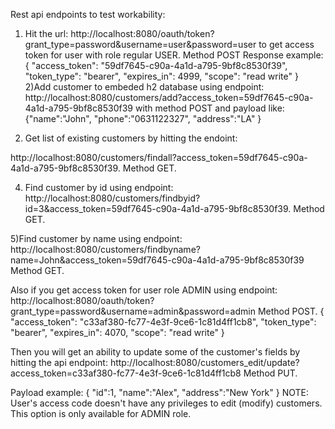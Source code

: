 Rest api endpoints to test workability:

1) Hit the url: http://localhost:8080/oauth/token?grant_type=password&username=user&password=user to get access token
for user with role regular USER. Method POST
Response example:
    {
       "access_token": "59df7645-c90a-4a1d-a795-9bf8c8530f39",
       "token_type": "bearer",
       "expires_in": 4999,
       "scope": "read write"
    }
2)Add customer to embeded h2 database using endpoint:
http://localhost:8080/customers/add?access_token=59df7645-c90a-4a1d-a795-9bf8c8530f39 with method POST
and payload like:
    {"name":"John",
     "phone":"0631122327",
     "address":"LA"
    }

3) Get list of existing customers by hitting the endoint:

http://localhost:8080/customers/findall?access_token=59df7645-c90a-4a1d-a795-9bf8c8530f39. Method GET.

4) Find customer by id using endpoint:
http://localhost:8080/customers/findbyid?id=3&access_token=59df7645-c90a-4a1d-a795-9bf8c8530f39. Method GET.

5)Find customer by name using endpoint:
http://localhost:8080/customers/findbyname?name=John&access_token=59df7645-c90a-4a1d-a795-9bf8c8530f39 Method GET.

Also if you get access token for user role ADMIN using endpoint:
http://localhost:8080/oauth/token?grant_type=password&username=admin&password=admin Method POST.
{
    "access_token": "c33af380-fc77-4e3f-9ce6-1c81d4ff1cb8",
    "token_type": "bearer",
    "expires_in": 4070,
    "scope": "read write"
}

Then you will get an ability to update some of the customer's fields by hitting the api endpoint:
http://localhost:8080/customers_edit/update?access_token=c33af380-fc77-4e3f-9ce6-1c81d4ff1cb8 Method PUT.

Payload example: {
                  "id":1,
                  "name":"Alex",
                  "address":"New York"
                 }
NOTE:
    User's access code doesn't have any privileges to edit (modify) customers. This option is only available for ADMIN role.